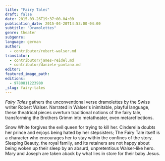 ```yaml
---
title: "Fairy Tales"
draft: false
date: 2015-03-26T19:37:00-04:00
publication_date: 2015-04-20T14:53:00-04:00
subtitle: "Dramolettes"
genre: theater
subgenre:
language: german
author:
  - contributor/robert-walser.md
translator:
  - contributor/james-reidel.md
  - contributor/daniele-pantano.md
editor:
featured_image_path:
editions:
  - 9780811223980
_slug: fairy-tales
---
```


_Fairy Tales_ gathers the unconventional verse dramolettes by the Swiss writer Robert Walser. Narrated in Walser's inimitable, playful language, these theatrical pieces overturn traditional notions of the fairy tale, transforming the Brothers Grimm into metatheater, even metareflections.

Snow White forgives the evil queen for trying to kill her. Cinderella doubts her prince and enjoys being hated by her stepsisters; The Fairy Tale itself is a character who encourages her to stay within the confines of the story. Sleeping Beauty, the royal family, and its retainers are not happy about being woken up their sleep by an absurd, unpretentious Walser-like hero. Mary and Joseph are taken aback by what lies in store for their baby Jesus.

